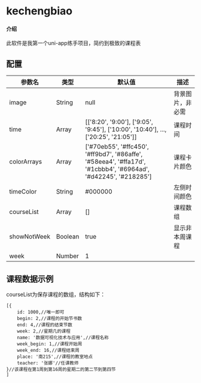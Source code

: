 # kechengbiao

#### 介绍
此软件是我第一个uni-app练手项目，简约到极致的课程表

## 配置

| 参数名        | 类型   | 默认值                                                                                                         |描述            |  
|--------------|--------|----------------------------------------------------------------------------------------------------------------|---------------|
| image        | String | null                                                                                                           |背景图片，非必需 |
| time         | Array  | [['8:20', '9:00'], ['9:05', '9:45'], ['10:00', '10:40'], ..., ['20:25', '21:05']]                              |课程时间        |
| colorArrays  | Array  | ['#70eb55', '#ffc450', '#ff9bd7', '#86affe', '#58eea4', '#ffa17d', '#1cbbb4', '#6964ad', '#d42245', '#218285'] |课程卡片颜色    |
| timeColor    | String | #000000                                                                                                        |左侧时间颜色    |
| courseList   | Array  | []                                                                                                             |课程数组        |
| showNotWeek  | Boolean| true                                                                                                           |显示非本周课程  |
| week         | Number | 1                         

## 课程数据示例
courseList为保存课程的数组，结构如下：
~~~
[{
	id: 1000,//唯一即可
	begin: 2,//课程的开始节书数
	end: 4,//课程的结束节数
	week: 2,//星期几的课程
	name: '数据可视化技术与应用',//课程名称
	week_begin: 1,//课程开始周
	week_end: 16,//课程结束周
	place: '南215',//课程的教室地点
	teacher: '张娜'//任课教师
}//该课程在第1周到第16周的星期二的第二节到第四节
]
~~~

 


